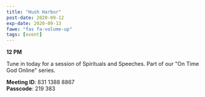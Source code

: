 ```yaml
---
title: "Hush Harbor"
post-date: 2020-09-12
exp-date: 2020-09-13
fawe: "fas fa-volume-up"
tags: [event]
---
```

**12 PM**

Tune in today for a session of Spirituals and Speeches. Part of our "On Time God Online" series.

<p class="text-danger"><b>Meeting ID</b>: 831 1388 8867
<br>
<b>Passcode</b>: 219 383
</p>